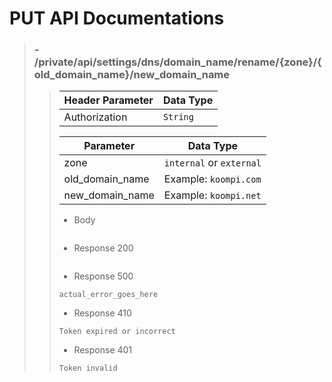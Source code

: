 # PUT API Documentations

> ### - /private/api/settings/dns/domain_name/rename/{zone}/{old_domain_name}/new_domain_name
>>
>> | Header Parameter | Data Type |
>> | ---------------- | --------- |
>> | Authorization    | `String`  |
>> 
>>
>> | Parameter        | Data Type                 |
>> | ---------------- | ------------------------- |
>> | zone             | `internal` or `external`  |
>> | old_domain_name  | Example: `koompi.com`     |
>> | new_domain_name  | Example: `koompi.net`     |
>>
>>  - Body
>> ```json
>> ```
>>
>> - Response 200 
>> ```text
>> ```
>> - Response 500 
>> ```text
>> actual_error_goes_here
>> ```
>> - Response 410 
>> ```text
>> Token expired or incorrect
>> ```
>> - Response 401 
>> ```text
>> Token invalid
>> ```